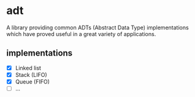 # adt

A library providing common ADTs (Abstract Data Type) implementations which have proved useful in a
great variety of applications.

## implementations

- [x] Linked list
- [x] Stack (LIFO)
- [x] Queue (FIFO)
- [ ] ...
